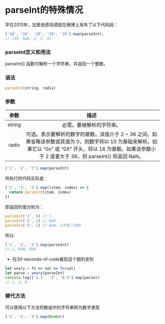 # parseInt的特殊情况

早在2013年，加里伯恩哈德就在微博上发布了以下代码段：

```js
['10', '10', '10', '10', '10'].map(parseInt);
// [10, NaN, 2, 3, 4]
```


### parseInt定义和用法
parseInt() 函数可解析一个字符串，并返回一个整数。

### 语法

```js
parseInt(string, radix)
```

### 参数

| 参数 | 描述 |
|:----:|:-------------------------------:|
| string | 必需。要被解析的字符串。 |
| radix  | 可选。表示要解析的数字的基数。该值介于 2 ~ 36 之间。如果省略该参数或其值为 0，则数字将以 10 为基础来解析。如果它以 “0x” 或 “0X” 开头，将以 16 为基数。如果该参数小于 2 或者大于 36，则 parseInt() 将返回 NaN。|

```js
['1', '2', '3'].map(parseInt)
```

所执行的代码实际是：

```js
['1', '2', '3'].map((item, index) => {
  return parseInt(item, index)
})
```

即返回的值分别为：

```js
parseInt('1', 0) // 1
parseInt('2', 1) // NaN
parseInt('3', 2) // NaN, 3不是二进制
```

所以:

```js
['1', '2', '3'].map(parseInt)
// 1, NaN, NaN
```

- 在30-seconds-of-code看到这个题的变形

```js
let unary = fn => val => fn(val)
let parse = unary(parseInt)
console.log(['1.1', '2', '0.3'].map(parse))
// 1, 2, 0
```

### 替代方法

可以使用以下方法将数组中的字符串转为数字类型

```js
['1', '2', '3'].map(Number)
```

